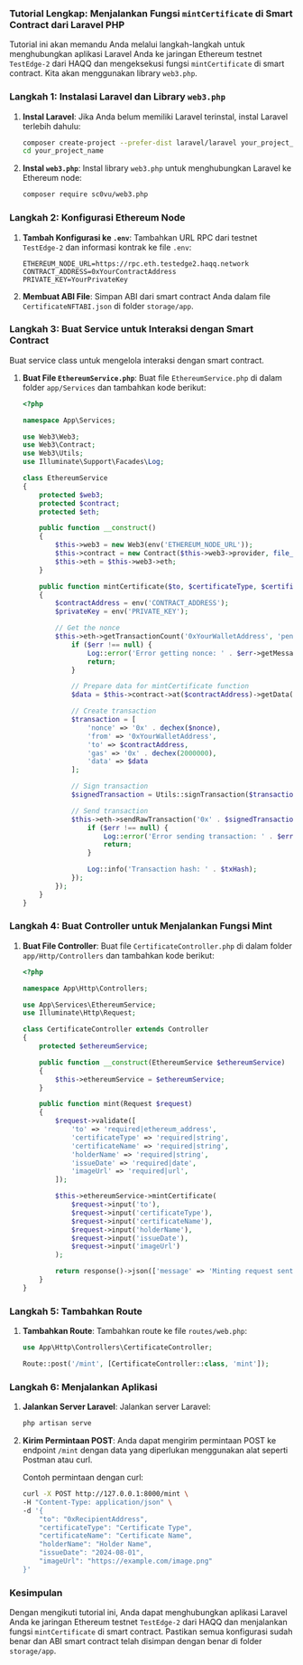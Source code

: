 ### Tutorial Lengkap: Menjalankan Fungsi `mintCertificate` di Smart Contract dari Laravel PHP

Tutorial ini akan memandu Anda melalui langkah-langkah untuk menghubungkan aplikasi Laravel Anda ke jaringan Ethereum testnet `TestEdge-2` dari HAQQ dan mengeksekusi fungsi `mintCertificate` di smart contract. Kita akan menggunakan library `web3.php`.

### Langkah 1: Instalasi Laravel dan Library `web3.php`

1. **Instal Laravel**:
    Jika Anda belum memiliki Laravel terinstal, instal Laravel terlebih dahulu:

    ```bash
    composer create-project --prefer-dist laravel/laravel your_project_name
    cd your_project_name
    ```

2. **Instal `web3.php`**:
    Instal library `web3.php` untuk menghubungkan Laravel ke Ethereum node:

    ```bash
    composer require sc0vu/web3.php
    ```

### Langkah 2: Konfigurasi Ethereum Node

1. **Tambah Konfigurasi ke `.env`**:
    Tambahkan URL RPC dari testnet `TestEdge-2` dan informasi kontrak ke file `.env`:

    ```
    ETHEREUM_NODE_URL=https://rpc.eth.testedge2.haqq.network
    CONTRACT_ADDRESS=0xYourContractAddress
    PRIVATE_KEY=YourPrivateKey
    ```

2. **Membuat ABI File**:
    Simpan ABI dari smart contract Anda dalam file `CertificateNFTABI.json` di folder `storage/app`.

### Langkah 3: Buat Service untuk Interaksi dengan Smart Contract

Buat service class untuk mengelola interaksi dengan smart contract.

1. **Buat File `EthereumService.php`**:
    Buat file `EthereumService.php` di dalam folder `app/Services` dan tambahkan kode berikut:

    ```php
    <?php

    namespace App\Services;

    use Web3\Web3;
    use Web3\Contract;
    use Web3\Utils;
    use Illuminate\Support\Facades\Log;

    class EthereumService
    {
        protected $web3;
        protected $contract;
        protected $eth;

        public function __construct()
        {
            $this->web3 = new Web3(env('ETHEREUM_NODE_URL'));
            $this->contract = new Contract($this->web3->provider, file_get_contents(storage_path('app/CertificateNFTABI.json')));
            $this->eth = $this->web3->eth;
        }

        public function mintCertificate($to, $certificateType, $certificateName, $holderName, $issueDate, $imageUrl)
        {
            $contractAddress = env('CONTRACT_ADDRESS');
            $privateKey = env('PRIVATE_KEY');

            // Get the nonce
            $this->eth->getTransactionCount('0xYourWalletAddress', 'pending', function ($err, $nonce) use ($contractAddress, $privateKey, $to, $certificateType, $certificateName, $holderName, $issueDate, $imageUrl) {
                if ($err !== null) {
                    Log::error('Error getting nonce: ' . $err->getMessage());
                    return;
                }

                // Prepare data for mintCertificate function
                $data = $this->contract->at($contractAddress)->getData('mintCertificate', $to, $certificateType, $certificateName, $holderName, $issueDate, $imageUrl);

                // Create transaction
                $transaction = [
                    'nonce' => '0x' . dechex($nonce),
                    'from' => '0xYourWalletAddress',
                    'to' => $contractAddress,
                    'gas' => '0x' . dechex(2000000),
                    'data' => $data
                ];

                // Sign transaction
                $signedTransaction = Utils::signTransaction($transaction, $privateKey);

                // Send transaction
                $this->eth->sendRawTransaction('0x' . $signedTransaction, function ($err, $txHash) {
                    if ($err !== null) {
                        Log::error('Error sending transaction: ' . $err->getMessage());
                        return;
                    }

                    Log::info('Transaction hash: ' . $txHash);
                });
            });
        }
    }
    ```

### Langkah 4: Buat Controller untuk Menjalankan Fungsi Mint

1. **Buat File Controller**:
    Buat file `CertificateController.php` di dalam folder `app/Http/Controllers` dan tambahkan kode berikut:

    ```php
    <?php

    namespace App\Http\Controllers;

    use App\Services\EthereumService;
    use Illuminate\Http\Request;

    class CertificateController extends Controller
    {
        protected $ethereumService;

        public function __construct(EthereumService $ethereumService)
        {
            $this->ethereumService = $ethereumService;
        }

        public function mint(Request $request)
        {
            $request->validate([
                'to' => 'required|ethereum_address',
                'certificateType' => 'required|string',
                'certificateName' => 'required|string',
                'holderName' => 'required|string',
                'issueDate' => 'required|date',
                'imageUrl' => 'required|url',
            ]);

            $this->ethereumService->mintCertificate(
                $request->input('to'),
                $request->input('certificateType'),
                $request->input('certificateName'),
                $request->input('holderName'),
                $request->input('issueDate'),
                $request->input('imageUrl')
            );

            return response()->json(['message' => 'Minting request sent.']);
        }
    }
    ```

### Langkah 5: Tambahkan Route

1. **Tambahkan Route**:
    Tambahkan route ke file `routes/web.php`:

    ```php
    use App\Http\Controllers\CertificateController;

    Route::post('/mint', [CertificateController::class, 'mint']);
    ```

### Langkah 6: Menjalankan Aplikasi

1. **Jalankan Server Laravel**:
    Jalankan server Laravel:

    ```bash
    php artisan serve
    ```

2. **Kirim Permintaan POST**:
    Anda dapat mengirim permintaan POST ke endpoint `/mint` dengan data yang diperlukan menggunakan alat seperti Postman atau curl.

    Contoh permintaan dengan curl:

    ```sh
    curl -X POST http://127.0.0.1:8000/mint \
    -H "Content-Type: application/json" \
    -d '{
        "to": "0xRecipientAddress",
        "certificateType": "Certificate Type",
        "certificateName": "Certificate Name",
        "holderName": "Holder Name",
        "issueDate": "2024-08-01",
        "imageUrl": "https://example.com/image.png"
    }'
    ```

### Kesimpulan

Dengan mengikuti tutorial ini, Anda dapat menghubungkan aplikasi Laravel Anda ke jaringan Ethereum testnet `TestEdge-2` dari HAQQ dan menjalankan fungsi `mintCertificate` di smart contract. Pastikan semua konfigurasi sudah benar dan ABI smart contract telah disimpan dengan benar di folder `storage/app`.